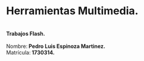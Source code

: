 # Herramientas Multimedia.
<br><b>Trabajos Flash.</b></br>
<br>Nombre:<b> Pedro Luis Espinoza Martinez.</b></br>
Matrícula:<b> 1730314.</b>
